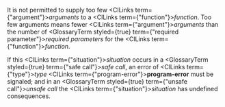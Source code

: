  



It is not permitted to supply too few <ClLinks  term={"argument"}><i>arguments</i></ClLinks> to a <ClLinks  term={"function"}><i>function</i></ClLinks>. Too few arguments means fewer <ClLinks  term={"argument"}><i>arguments</i></ClLinks> than the number of <GlossaryTerm styled={true} term={"required parameter"}><i>required parameters</i></GlossaryTerm> for the <ClLinks  term={"function"}><i>function</i></ClLinks>. 



If this <ClLinks  term={"situation"}><i>situation</i></ClLinks> occurs in a <GlossaryTerm styled={true} term={"safe call"}><i>safe call</i></GlossaryTerm>, an error of <ClLinks  term={"type"}><i>type</i></ClLinks> <ClLinks  term={"program-error"}><b>program-error</b></ClLinks> must be signaled; and in an <GlossaryTerm styled={true} term={"unsafe call"}><i>unsafe call</i></GlossaryTerm> the <ClLinks  term={"situation"}><i>situation</i></ClLinks> has undefined consequences. 



